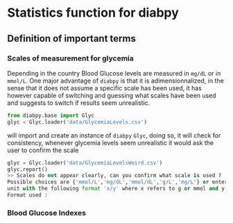 # Statistics function for diabpy

## Definition of important terms

### Scales of measurement for glycemia

Depending in the country Blood Glucose levels are measured in `mg/dL` or
in `mmol/L`. One major advantage of `diabpy` is that it is adimensionnalized, in the sense that it does not assume a specific scale has been used, it has however capable of switching and guessing what scales have been used and suggests to switch if results seem unrealistic.

```python
from diabpy.base import Glyc
glyc = Glyc.loader('data/GlycemiaLevels.csv')
```

will import and create an instance of `diabpy` `Glyc`, doing so, it will check for consistency, whenever glycemia levels seem unrealistic it would ask the user to confirm the scale

```python
glyc = Glyc.loader('data/GlycemiaLevelsWeird.csv')
glyc.report()
>> Scales do not appear clearly, can you confirm what scale is used ? 
Possible choices are {'mmol/L','mg/dL','mmol/dL','g/L','mg/L'} or enter a new
unit with the following format 'x/y' where x refers to g or mmol and y to liter capacity.
Format used :
```



### Blood Glucose Indexes






